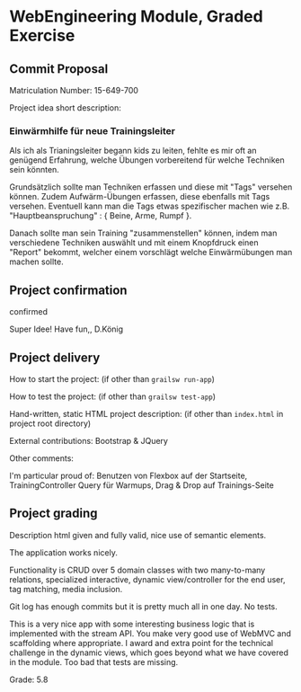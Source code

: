 # WebEngineering Module, Graded Exercise

## Commit Proposal

Matriculation Number: 15-649-700

Project idea short description: 

### Einwärmhilfe für neue Trainingsleiter

Als ich als Trianingsleiter begann kids zu leiten, fehlte es mir oft an genügend Erfahrung, welche Übungen vorbereitend für welche Techniken sein könnten. 

Grundsätzlich sollte man Techniken erfassen und diese mit "Tags" versehen können.
Zudem Aufwärm-Übungen erfassen, diese ebenfalls mit Tags versehen.
Eventuell kann man die Tags etwas spezifischer machen wie z.B. "Hauptbeanspruchung" : { Beine, Arme, Rumpf }.

Danach sollte man sein Training "zusammenstellen" können, indem man verschiedene Techniken auswählt und mit einem Knopfdruck einen "Report" bekommt, welcher einem vorschlägt welche Einwärmübungen man machen sollte.


## Project confirmation

confirmed

Super Idee!
Have fun,, 
D.König


## Project delivery <to be filled by student>

How to start the project: (if other than `grailsw run-app`)

How to test the project:  (if other than `grailsw test-app`)

Hand-written, static HTML 
project description:      (if other than `index.html` in project root directory)

External contributions: Bootstrap & JQuery 

Other comments: 

I'm particular proud of: Benutzen von Flexbox auf der Startseite, TrainingController Query für Warmups, Drag & Drop auf Trainings-Seite

## Project grading 

Description html given and fully valid, nice use of semantic elements.

The application works nicely.

Functionality is CRUD over 5 domain classes with two many-to-many relations, specialized interactive, dynamic
view/controller for the end user, tag matching, media inclusion.

Git log has enough commits but it is pretty much all in one day.
No tests.

This is a very nice app with some interesting business logic that is implemented with the stream API.
You make very good use of WebMVC and scaffolding where appropriate.
I award and extra point for the technical challenge in the dynamic views, which goes beyond what we
have covered in the module.
Too bad that tests are missing.

Grade: 5.8